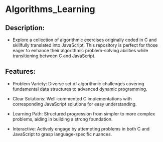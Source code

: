 # Algorithms_Learning

## Description:
- Explore a collection of algorithmic exercises originally coded in C and skillfully translated into JavaScript. This repository is perfect for those eager to enhance their algorithmic problem-solving abilities while transitioning between C and JavaScript.


## Features:
- Problem Variety: Diverse set of algorithmic challenges covering fundamental data structures to advanced dynamic programming.

- Clear Solutions: Well-commented C implementations with corresponding JavaScript solutions for easy understanding.

- Learning Path: Structured progression from simpler to more complex problems, aiding in building a strong foundation.

- Interactive: Actively engage by attempting problems in both C and JavaScript to grasp language-specific nuances.


